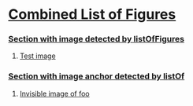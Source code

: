 # [Combined List of Figures](#combined-list-of-figures)

  
### [Section with image detected by listOfFigures](#section-with-image-detected-by-listoffigures)  
  
1.  [Test image][1]  
  
### [Section with image anchor detected by listOf](#section-with-image-anchor-detected-by-listof)  
  
1.  [Invisible image of foo][2]  


[1]: ./document.md#test-image "Test image"

[2]: ./document.md#foo "Invisible image of foo"
